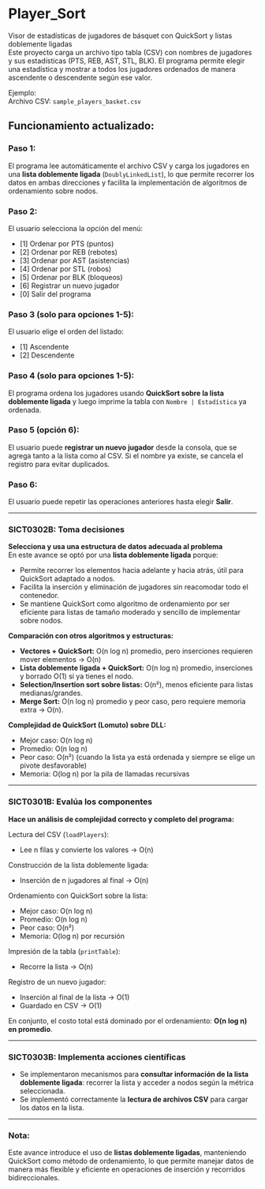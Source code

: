 # Player_Sort
Visor de estadísticas de jugadores de básquet con QuickSort y listas doblemente ligadas  
Este proyecto carga un archivo tipo tabla (CSV) con nombres de jugadores y sus estadísticas (PTS, REB, AST, STL, BLK). El programa permite elegir una estadística y mostrar a todos los jugadores ordenados de manera ascendente o descendente según ese valor.

Ejemplo:  
Archivo CSV: `sample_players_basket.csv`

## Funcionamiento actualizado:

### Paso 1: 
El programa lee automáticamente el archivo CSV y carga los jugadores en una **lista doblemente ligada** (`DoublyLinkedList`), lo que permite recorrer los datos en ambas direcciones y facilita la implementación de algoritmos de ordenamiento sobre nodos.

### Paso 2: 
El usuario selecciona la opción del menú:
   - [1] Ordenar por PTS (puntos)
   - [2] Ordenar por REB (rebotes)
   - [3] Ordenar por AST (asistencias)
   - [4] Ordenar por STL (robos)
   - [5] Ordenar por BLK (bloqueos)
   - [6] Registrar un nuevo jugador
   - [0] Salir del programa

### Paso 3 (solo para opciones 1-5):
El usuario elige el orden del listado:
   - [1] Ascendente
   - [2] Descendente

### Paso 4 (solo para opciones 1-5):
El programa ordena los jugadores usando **QuickSort sobre la lista doblemente ligada** y luego imprime la tabla con `Nombre | Estadística` ya ordenada.

### Paso 5 (opción 6):
El usuario puede **registrar un nuevo jugador** desde la consola, que se agrega tanto a la lista como al CSV. Si el nombre ya existe, se cancela el registro para evitar duplicados.

### Paso 6:
El usuario puede repetir las operaciones anteriores hasta elegir **Salir**.

---

### SICT0302B: Toma decisiones
**Selecciona y usa una estructura de datos adecuada al problema**  
En este avance se optó por una **lista doblemente ligada** porque:
- Permite recorrer los elementos hacia adelante y hacia atrás, útil para QuickSort adaptado a nodos.
- Facilita la inserción y eliminación de jugadores sin reacomodar todo el contenedor.
- Se mantiene QuickSort como algoritmo de ordenamiento por ser eficiente para listas de tamaño moderado y sencillo de implementar sobre nodos.

**Comparación con otros algoritmos y estructuras:**
- **Vectores + QuickSort:** O(n log n) promedio, pero inserciones requieren mover elementos → O(n)
- **Lista doblemente ligada + QuickSort:** O(n log n) promedio, inserciones y borrado O(1) si ya tienes el nodo.
- **Selection/Insertion sort sobre listas:** O(n²), menos eficiente para listas medianas/grandes.
- **Merge Sort:** O(n log n) promedio y peor caso, pero requiere memoria extra → O(n).

**Complejidad de QuickSort (Lomuto) sobre DLL:**
- Mejor caso: O(n log n)
- Promedio: O(n log n)
- Peor caso: O(n²) (cuando la lista ya está ordenada y siempre se elige un pivote desfavorable)
- Memoria: O(log n) por la pila de llamadas recursivas

---

### SICT0301B: Evalúa los componentes
**Hace un análisis de complejidad correcto y completo del programa:**

Lectura del CSV (`loadPlayers`):
- Lee n filas y convierte los valores → O(n)

Construcción de la lista doblemente ligada:
- Inserción de n jugadores al final → O(n)

Ordenamiento con QuickSort sobre la lista:
- Mejor caso: O(n log n)
- Promedio: O(n log n)
- Peor caso: O(n²)
- Memoria: O(log n) por recursión

Impresión de la tabla (`printTable`):
- Recorre la lista → O(n)

Registro de un nuevo jugador:
- Inserción al final de la lista → O(1)
- Guardado en CSV → O(1)

En conjunto, el costo total está dominado por el ordenamiento: **O(n log n) en promedio**.

---

### SICT0303B: Implementa acciones científicas
- Se implementaron mecanismos para **consultar información de la lista doblemente ligada**: recorrer la lista y acceder a nodos según la métrica seleccionada.
- Se implementó correctamente la **lectura de archivos CSV** para cargar los datos en la lista.

---

### Nota:
Este avance introduce el uso de **listas doblemente ligadas**, manteniendo QuickSort como método de ordenamiento, lo que permite manejar datos de manera más flexible y eficiente en operaciones de inserción y recorridos bidireccionales.

